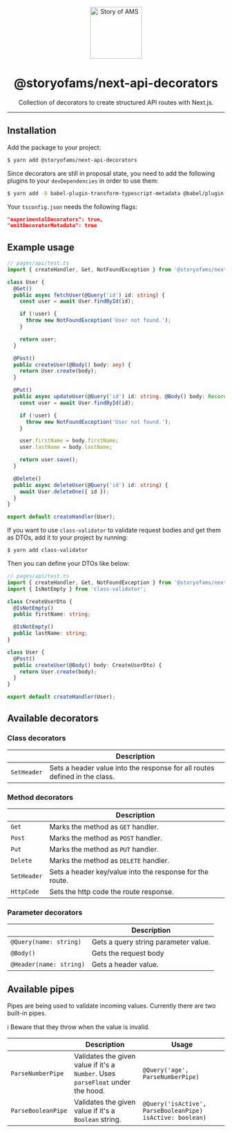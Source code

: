 <p align="center">
  <a aria-label="Story of AMS logo" href="https://storyofams.com/" target="_blank" align="center">
    <img src="https://storyofams.com/public/story-of-ams-logo-small@3x.png" alt="Story of AMS" width="120">
  </a>
  <h1 align="center">@storyofams/next-api-decorators</h1>
</p>

<p align="center">Collection of decorators to create structured API routes with Next.js.</p>

---

## Installation

Add the package to your project:

```bash
$ yarn add @storyofams/next-api-decorators
```

Since decorators are still in proposal state, you need to add the following plugins to your `devDependencies` in order to use them:

```bash
$ yarn add -D babel-plugin-transform-typescript-metadata @babel/plugin-proposal-decorators babel-plugin-parameter-decorator
```

Your `tsconfig.json` needs the following flags:

```json
"experimentalDecorators": true,
"emitDecoratorMetadata": true
```

## Example usage

```ts
// pages/api/test.ts
import { createHandler, Get, NotFoundException } from '@storyofams/next-api-decorators';

class User {
  @Get()
  public async fetchUser(@Query('id') id: string) {
    const user = await User.findById(id);

    if (!user) {
      throw new NotFoundException('User not found.');
    }

    return user;
  }

  @Post()
  public createUser(@Body() body: any) {
    return User.create(body);
  }

  @Put()
  public async updateUser(@Query('id') id: string, @Body() body: Record<string, string>) {
    const user = await User.findById(id);

    if (!user) {
      throw new NotFoundException('User not found.');
    }

    user.firstName = body.firstName;
    user.lastName = body.lastName;

    return user.save();
  }

  @Delete()
  public async deleteUser(@Query('id') id: string) {
    await User.deleteOne({ id });
  }
}

export default createHandler(User);
```

If you want to use `class-validator` to validate request bodies and get them as DTOs, add it to your project by running:

```bash
$ yarn add class-validator
```

Then you can define your DTOs like below:

```ts
// pages/api/test.ts
import { createHandler, Get, NotFoundException } from '@storyofams/next-api-decorators';
import { IsNotEmpty } from 'class-validator';

class CreateUserDto {
  @IsNotEmpty()
  public firstName: string;

  @IsNotEmpty()
  public lastName: string;
}

class User {
  @Post()
  public createUser(@Body() body: CreateUserDto) {
    return User.create(body);
  }
}

export default createHandler(User);
```

## Available decorators

### Class decorators
|             | Description |
| ----        | ----------- |
| `SetHeader` | Sets a header value into the response for all routes defined in the class.

### Method decorators
|             | Description |
| ---         | ----------- |
| `Get`       | Marks the method as `GET` handler.
| `Post`      | Marks the method as `POST` handler.
| `Put`       | Marks the method as `PUT` handler.
| `Delete`    | Marks the method as `DELETE` handler.
| `SetHeader` | Sets a header key/value into the response for the route.
| `HttpCode`  | Sets the http code the route response.

### Parameter decorators
|                         | Description |
| ----------------------- | ----------- |
| `@Query(name: string)`  | Gets a query string parameter value. |
| `@Body()`               | Gets the request body |
| `@Header(name: string)` | Gets a header value. |


## Available pipes

Pipes are being used to validate incoming values. Currently there are two built-in pipes.

ℹ️ Beware that they throw when the value is invalid.

|     | Description | Usage |
| --- | ----------- | ----- |
| `ParseNumberPipe` | Validates the given value if it's a `Number`. Uses `parseFloat` under the hood. | `@Query('age', ParseNumberPipe)` |
| `ParseBooleanPipe` | Validates the given value if it's a `Boolean` string. | `@Query('isActive', ParseBooleanPipe) isActive: boolean)` |
